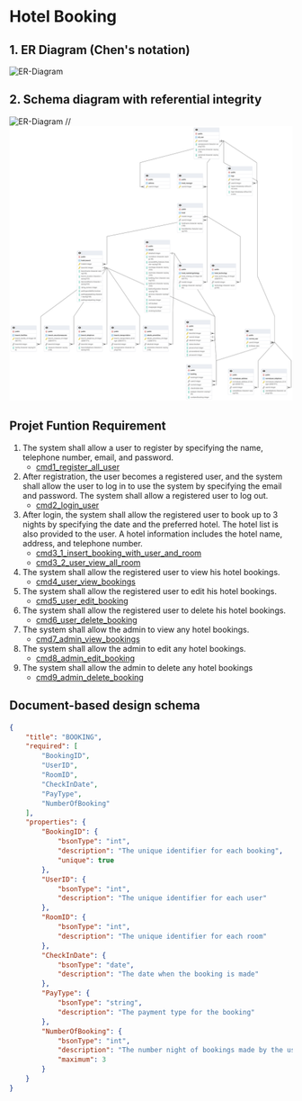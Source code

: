 # Hotel Booking

## 1. ER Diagram (Chen's notation)

<img src="./ER-Diagram.drawio.png" alt="ER-Diagram">

## 2. Schema diagram with referential integrity

<img src="./Schema-Diagram.drawio.png" alt="ER-Diagram">
//
<img src=".github/img/ERD.png" alt="ER-Diagram">

## Projet Funtion Requirement

1. The system shall allow a user to register by specifying the name, telephone number, email, and password.
    - [cmd1_register_all_user](./SQL_Commands/cmd1_register_all_user.sql)
2. After registration, the user becomes a registered user, and the system shall allow the user to log in to use the system by specifying the email and password. The system shall allow a registered user to log out.
    - [cmd2_login_user](./SQL_Commands/cmd2_login_user.sql)
3. After login, the system shall allow the registered user to book up to 3 nights by specifying the date and the preferred hotel. The hotel list is also provided to the user. A hotel information includes the hotel name, address, and telephone number.
    - [cmd3_1_insert_booking_with_user_and_room](./SQL_Commands/cmd3_1_insert_booking_with_user_and_room.sql)
    - [cmd3_2_user_view_all_room](./SQL_Commands/cmd3_2_user_view_all_room.sql)
4. The system shall allow the registered user to view his hotel bookings.
    - [cmd4_user_view_bookings](./SQL_Commands/cmd4_user_view_bookings.sql)
5. The system shall allow the registered user to edit his hotel bookings.
    - [cmd5_user_edit_booking](./SQL_Commands/cmd5_user_edit_booking.sql)
6. The system shall allow the registered user to delete his hotel bookings.
    - [cmd6_user_delete_booking](./SQL_Commands/cmd6_user_delete_booking.sql)
7. The system shall allow the admin to view any hotel bookings.
    - [cmd7_admin_view_bookings](./SQL_Commands/cmd7_admin_view_bookings.sql)
8. The system shall allow the admin to edit any hotel bookings.
    - [cmd8_admin_edit_booking](./SQL_Commands/cmd8_admin_edit_booking.sql)
9. The system shall allow the admin to delete any hotel bookings
    - [cmd9_admin_delete_booking](./SQL_Commands/cmd9_admin_delete_booking.sql)

 <!-- 10. LOGIN LOG \*\* additional Logs requirement from TA Aussie
     - [create_login_log](functions/create_login_log.sql) -->

## Document-based design schema

```JSON
{
    "title": "BOOKING",
    "required": [
        "BookingID",
        "UserID",
        "RoomID",
        "CheckInDate",
        "PayType",
        "NumberOfBooking"
    ],
    "properties": {
        "BookingID": {
            "bsonType": "int",
            "description": "The unique identifier for each booking",
            "unique": true
        },
        "UserID": {
            "bsonType": "int",
            "description": "The unique identifier for each user"
        },
        "RoomID": {
            "bsonType": "int",
            "description": "The unique identifier for each room"
        },
        "CheckInDate": {
            "bsonType": "date",
            "description": "The date when the booking is made"
        },
        "PayType": {
            "bsonType": "string",
            "description": "The payment type for the booking"
        },
        "NumberOfBooking": {
            "bsonType": "int",
            "description": "The number night of bookings made by the user",
            "maximum": 3
        }
    }
}
```
